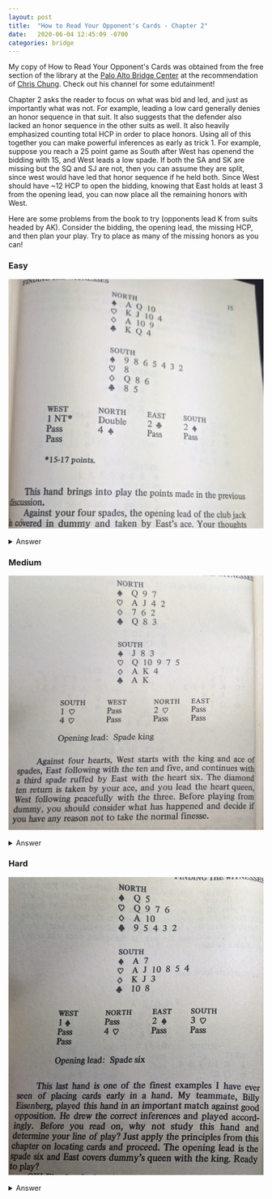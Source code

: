 ```yaml
---
layout: post
title:  "How to Read Your Opponent's Cards - Chapter 2"
date:   2020-06-04 12:45:09 -0700
categories: bridge
---
```

My copy of How to Read Your Opponent's Cards was obtained from the free section of the library at the [Palo Alto Bridge Center](https://paloaltobridge.org/) at the recommendation of [Chris Chung](https://www.youtube.com/channel/UCkMVHLG5VcwU-r8MWvuXyCw/videos). Check out his channel for some edutainment!

Chapter 2 asks the reader to focus on what was bid and led, and just as importantly what was not. For example, leading a low card generally denies an honor sequence in that suit. It also suggests that the defender also lacked an honor sequence in the other suits as well. It also heavily emphasized counting total HCP in order to place honors. Using all of this together you can make powerful inferences as early as trick 1. For example, suppose you reach a 25 point game as South after West has openend the bidding with 1S, and West leads a low spade. If both the SA and SK are missing but the SQ and SJ are not, then you can assume they are split, since west would have led that honor sequence if he held both. Since West should have ~12 HCP to open the bidding, knowing that East holds at least 3 from the opening lead, you can now place all the remaining honors with West.

Here are some problems from the book to try (opponents lead K from suits headed by AK). Consider the bidding, the opening lead, the missing HCP, and then plan your play. Try to place as many of the missing honors as you can!

### Easy

![chapter two - easy](/assets/bridge/read_2_easy_q.jpg)

<details>
  <summary markdown='span'>Answer
  </summary>
  
![chapter two - easy answer](/assets/bridge/read_2_easy_a.jpg)
 </details>
 
### Medium
 
![chapter two - medium](/assets/bridge/read_2_medium_q.jpg)

<details>
  <summary markdown='span'>Answer
  </summary>
  
![chapter two - medium answer](/assets/bridge/read_2_medium_a.jpg)
 </details>
 
### Hard

![chapter two - hard](/assets/bridge/read_2_hard_q.jpg)

<details>
  <summary markdown='span'>Answer
  </summary>
  
![chapter two - hard answer](/assets/bridge/read_2_hard_a.jpg)
 </details>
 
 
